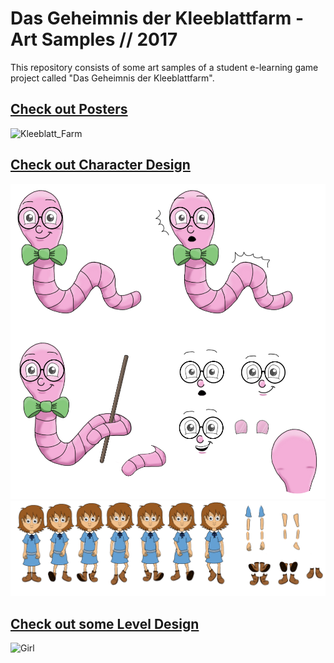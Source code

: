 # Das Geheimnis der Kleeblattfarm - Art Samples // 2017
This repository consists of some art samples of a student e-learning game project called "Das Geheimnis der Kleeblattfarm".

## [Check out Posters](https://github.com/baumgae/Kleeblatt-Farm-Art/tree/main/01_Posters)
<img width="919" alt="Kleeblatt_Farm" src="https://user-images.githubusercontent.com/58331777/132182738-d3504b7f-9420-4bc9-b913-f8ef5dce5ee8.png">



## [Check out Character Design](https://github.com/baumgae/Kleeblatt-Farm-Art/tree/main/02_Characters)
![Willy](https://github.com/baumgae/Kleeblatt-Farm-Art/blob/main/02_Characters/Willy_Turnaround_.png?raw=true)
![Girl](https://github.com/baumgae/Kleeblatt-Farm-Art/blob/main/02_Characters/Girl_Moving_Forward_001.png?raw=true)

## [Check out some Level Design](https://github.com/baumgae/Kleeblatt-Farm-Art/tree/main/03_Scenes)
![Girl](https://github.com/baumgae/Kleeblatt-Farm-Art/blob/main/03_Scenes/Second_Scene_.png?raw=true)


